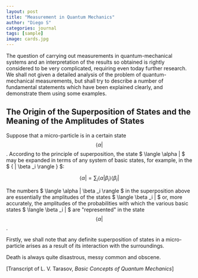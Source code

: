 ```yaml
---
layout: post
title: "Measurement in Quantum Mechanics"
author: "Diego S"
categories: journal
tags: [sample]
image: cards.jpg
---
```

The question of carrying out measurements in quantum-mechanical systems and an interpretation of the results so obtained is rightly considered to be very complicated, requiring even today further research. We shall not given a detailed analysis of the problem of quantum-mechanical measurements, but shall try to describe a number of fundamental statements which have been explained clearly, and demonstrate them using some examples. 

## The Origin of the Superposition of States and the Meaning of the Amplitudes of States

Suppose that a micro-particle is in a certain state $$ \langle \alpha | $$. According to the principle of superposition, the state $ \langle \alpha | $ may be expanded in terms of any system of basic states, for example, in the $ \{ | \beta _i \rangle \} $:

$$
\langle \alpha | = \sum _i \langle \alpha | \beta _i \rangle \langle \beta _i |
$$

The numbers $ \langle \alpha | \beta _i \rangle $ in the superposition above are essentially the amplitudes of the states $ \langle \beta _i | $ or, more accurately, the amplitudes of the probabilities with which the various basic states $ \langle \beta _i | $ are "represented" in the state $$ \langle \alpha | $$.

Firstly, we shall note that any definite superposition of states in a micro-particle arises as a result of its interaction with the surroundings.

Death is always quite disastrous, messy common and obscene.

[Transcript of L. V. Tarasov, *Basic Concepts of Quantum Mechanics*]